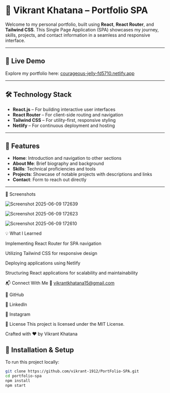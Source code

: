 # 💼 Vikrant Khatana – Portfolio SPA

Welcome to my personal portfolio, built using **React**, **React Router**, and **Tailwind CSS**. This Single Page Application (SPA) showcases my journey, skills, projects, and contact information in a seamless and responsive interface.

---

## 🚀 Live Demo

Explore my portfolio here: [courageous-jelly-fd5710.netlify.app](https://courageous-jelly-fd5710.netlify.app/)

---

## 🛠️ Technology Stack

- **React.js** – For building interactive user interfaces  
- **React Router** – For client-side routing and navigation  
- **Tailwind CSS** – For utility-first, responsive styling  
- **Netlify** – For continuous deployment and hosting

---

## 📂 Features

- **Home**: Introduction and navigation to other sections  
- **About Me**: Brief biography and background  
- **Skills**: Technical proficiencies and tools  
- **Projects**: Showcase of notable projects with descriptions and links  
- **Contact**: Form to reach out directly

---

📸 Screenshots


![Screenshot 2025-06-09 172639](https://github.com/user-attachments/assets/3b1622a1-5e10-4494-bff7-059e81561da1)

![Screenshot 2025-06-09 172623](https://github.com/user-attachments/assets/14eccccc-c9dd-48e2-b2ab-dca434763156)

![Screenshot 2025-06-09 172610](https://github.com/user-attachments/assets/9161e938-30d7-472b-837a-14776c844124)



💡 What I Learned

Implementing React Router for SPA navigation

Utilizing Tailwind CSS for responsive design

Deploying applications using Netlify

Structuring React applications for scalability and maintainability

📬 Connect With Me
📧 vikrantkhatana15@gmail.com

🐙 GitHub

💼 LinkedIn

📸 Instagram

📃 License
This project is licensed under the MIT License.



Crafted with ❤️ by Vikrant Khatana

## 🧪 Installation & Setup

To run this project locally:

```bash
git clone https://github.com/vikrant-1912/PortFolio-SPA.git
cd portfolio-spa
npm install
npm start
